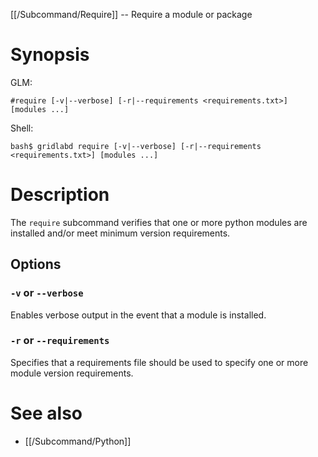 [[/Subcommand/Require]] -- Require a module or package

# Synopsis

GLM:

~~~
#require [-v|--verbose] [-r|--requirements <requirements.txt>] [modules ...]
~~~

Shell:
~~~
bash$ gridlabd require [-v|--verbose] [-r|--requirements <requirements.txt>] [modules ...]
~~~

# Description

The `require` subcommand verifies that one or more python modules are installed and/or meet minimum version requirements.

## Options

### `-v` or `--verbose`

Enables verbose output in the event that a module is installed.

### `-r` or `--requirements`

Specifies that a requirements file should be used to specify one or more module version requirements.

# See also

* [[/Subcommand/Python]]
